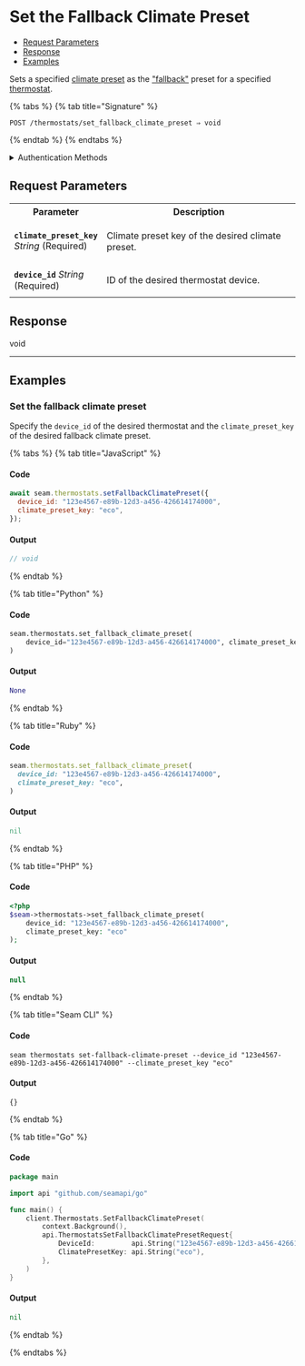 # Set the Fallback Climate Preset

- [Request Parameters](./#request-parameters)
- [Response](./#response)
- [Examples](./#examples)

Sets a specified [climate preset](../../capability-guides/thermostats/creating-and-managing-climate-presets/README.md) as the ["fallback"](../../capability-guides/thermostats/creating-and-managing-climate-presets/setting-the-fallback-climate-preset.md) preset for a specified [thermostat](https://docs.seam.co/latest/capability-guides/thermostats).

{% tabs %}
{% tab title="Signature" %}
```
POST /thermostats/set_fallback_climate_preset ⇒ void
```
{% endtab %}
{% endtabs %}

<details>

<summary>Authentication Methods</summary>

- API key
- Personal access token
  <br>Must also include the `seam-workspace` header in the request.

To learn more, see [Authentication](https://docs.seam.co/latest/api/authentication).
</details>

## Request Parameters

<table>
<tr><th width="25%">Parameter</th><th>Description</th></tr>
<tr><td><strong><code>climate_preset_key</code></strong> <i>String</i> (Required)</td>
<td>

Climate preset key of the desired climate preset.
</td></tr>
<tr><td><strong><code>device_id</code></strong> <i>String</i> (Required)</td>
<td>

ID of the desired thermostat device.
</td></tr>
</table>

## Response

void

---

## Examples
  
### Set the fallback climate preset

Specify the `device_id` of the desired thermostat and the `climate_preset_key` of the desired fallback climate preset.

{% tabs %}
{% tab title="JavaScript" %}
#### Code

```javascript
await seam.thermostats.setFallbackClimatePreset({
  device_id: "123e4567-e89b-12d3-a456-426614174000",
  climate_preset_key: "eco",
});
```

#### Output

```javascript
// void
```
{% endtab %}

{% tab title="Python" %}
#### Code

```python
seam.thermostats.set_fallback_climate_preset(
    device_id="123e4567-e89b-12d3-a456-426614174000", climate_preset_key="eco"
)
```

#### Output

```python
None
```
{% endtab %}

{% tab title="Ruby" %}
#### Code

```ruby
seam.thermostats.set_fallback_climate_preset(
  device_id: "123e4567-e89b-12d3-a456-426614174000",
  climate_preset_key: "eco",
)
```

#### Output

```ruby
nil
```
{% endtab %}

{% tab title="PHP" %}
#### Code

```php
<?php
$seam->thermostats->set_fallback_climate_preset(
    device_id: "123e4567-e89b-12d3-a456-426614174000",
    climate_preset_key: "eco"
);
```

#### Output

```php
null
```
{% endtab %}

{% tab title="Seam CLI" %}
#### Code

```seam_cli
seam thermostats set-fallback-climate-preset --device_id "123e4567-e89b-12d3-a456-426614174000" --climate_preset_key "eco"
```

#### Output

```seam_cli
{}
```
{% endtab %}

{% tab title="Go" %}
#### Code

```go
package main

import api "github.com/seamapi/go"

func main() {
	client.Thermostats.SetFallbackClimatePreset(
		context.Background(),
		api.ThermostatsSetFallbackClimatePresetRequest{
			DeviceId:         api.String("123e4567-e89b-12d3-a456-426614174000"),
			ClimatePresetKey: api.String("eco"),
		},
	)
}
```

#### Output

```go
nil
```
{% endtab %}

{% endtabs %}


